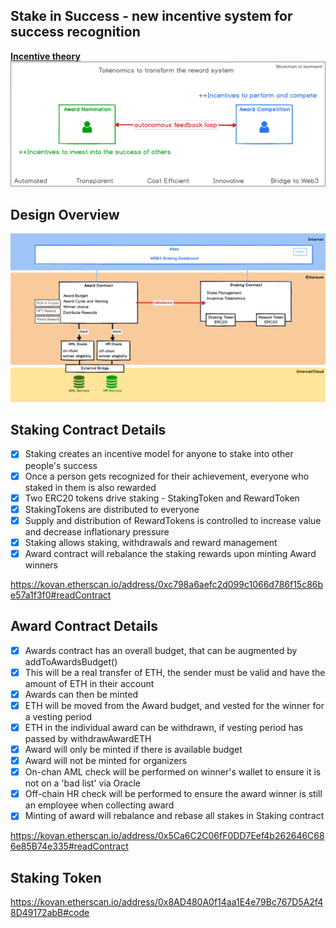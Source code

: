 ## Stake in Success - new incentive system for success recognition

**[Incentive theory](/Incentives.md)**
![](./assets/Tokenomics.png)


## Design Overview


![](./assets/Award%20Contract.png)


## Staking Contract Details

- [x] Staking creates an incentive model for anyone to stake into other people's success
- [x] Once a person gets recognized for their achievement, everyone who staked in them is also rewarded
- [x] Two ERC20 tokens drive staking - StakingToken and RewardToken
- [x] StakingTokens are distributed to everyone
- [x] Supply and distribution of RewardTokens is controlled to increase value and decrease inflationary pressure
- [x] Staking allows staking, withdrawals and reward management
- [x] Award contract will rebalance the staking rewards upon minting Award winners

https://kovan.etherscan.io/address/0xc798a6aefc2d099c1066d786f15c86be57a1f3f0#readContract

## Award Contract Details

- [x] Awards contract has an overall budget, that can be augmented by addToAwardsBudget()
- [x] This will be a real transfer of ETH, the sender must be valid and have the amount of ETH in their account
- [x] Awards can then be minted
- [x] ETH will be moved from the Award budget, and vested for the winner for a vesting period 
- [x] ETH in the individual award can be withdrawn, if vesting period has passed by withdrawAwardETH
- [x] Award will only be minted if there is available budget
- [x] Award will not be minted for organizers
- [x] On-chan AML check will be performed on winner's wallet to ensure it is not on a 'bad list' via Oracle
- [x] Off-chain HR check will be performed to ensure the award winner is still an employee when collecting award
- [x] Minting of award will rebalance and rebase all stakes in Staking contract

https://kovan.etherscan.io/address/0x5Ca6C2C06fF0DD7Eef4b262646C686e85B74e335#readContract

## Staking Token

https://kovan.etherscan.io/address/0x8AD480A0f14aa1E4e79Bc767D5A2f48D49172abB#code



